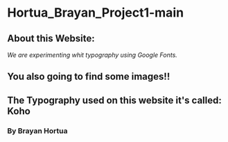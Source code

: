 # Hortua_Brayan_Project1-main
## About this Website:
*We are experimenting whit typography using Google Fonts.*
## You also going to find some images!!

## The Typography used on this website it's called: Koho
### By Brayan Hortua

